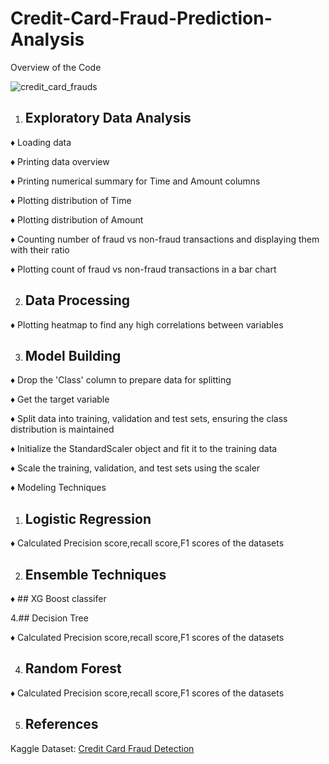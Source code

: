# Credit-Card-Fraud-Prediction-Analysis
Overview of the Code


![credit_card_frauds](https://static1.makeuseofimages.com/wordpress/wp-content/uploads/2015/12/credit-card-fraud.jpg)

1. ## Exploratory Data Analysis

♦ Loading data
 
♦ Printing data overview

♦ Printing numerical summary for Time and Amount columns

♦ Plotting distribution of Time 

♦ Plotting distribution of Amount 

♦ Counting number of fraud vs non-fraud transactions and displaying them with their ratio

♦ Plotting count of fraud vs non-fraud transactions in a bar chart

2. ## Data Processing

♦ Plotting heatmap to find any high correlations between variables

3. ## Model Building

♦ Drop the 'Class' column to prepare data for splitting

♦ Get the target variable

♦ Split data into training, validation and test sets, ensuring the class distribution is maintained

♦ Initialize the StandardScaler object and fit it to the training data

♦ Scale the training, validation, and test sets using the scaler

♦ Modeling Techniques

1. ## Logistic Regression

♦ Calculated Precision score,recall score,F1 scores of the datasets

2. ## Ensemble Techniques

♦ ## XG Boost classifer 

4.## Decision Tree

♦ Calculated Precision score,recall score,F1 scores of the datasets

4. ## Random Forest

♦ Calculated Precision score,recall score,F1 scores of the datasets

5. ## References

Kaggle Dataset: [Credit Card Fraud Detection](https://www.kaggle.com/datasets/mlg-ulb/creditcardfraud)
